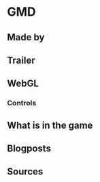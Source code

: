 # GMD

## Made by

## Trailer

## WebGL

### Controls

## What is in the game

## Blogposts

## Sources
